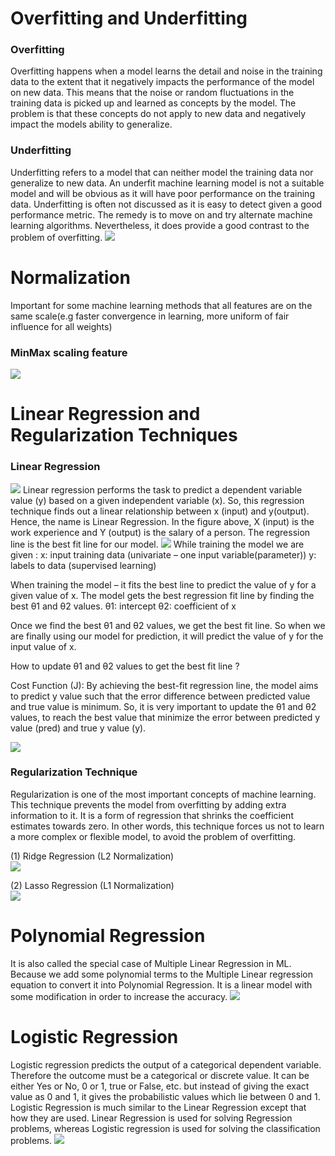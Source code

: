 # Overfitting and Underfitting
### Overfitting
Overfitting happens when a model learns the detail and noise in the training data to the extent that it negatively impacts the performance of the model on new data. This means that the noise or random fluctuations in the training data is picked up and learned as concepts by the model. The problem is that these concepts do not apply to new data and negatively impact the models ability to generalize.
### Underfitting
Underfitting refers to a model that can neither model the training data nor generalize to new data. An underfit machine learning model is not a suitable model and will be obvious as it will have poor performance on the training data. Underfitting is often not discussed as it is easy to detect given a good performance metric. The remedy is to move on and try alternate machine learning algorithms. Nevertheless, it does provide a good contrast to the problem of overfitting.
<img src="https://media.geeksforgeeks.org/wp-content/uploads/20190523171704/overfitting_21.png">

# Normalization
Important for some machine learning methods that all features are on the same scale(e.g faster convergence in learning, more uniform of fair influence for all weights)
### MinMax scaling feature
<img src="https://media.geeksforgeeks.org/wp-content/uploads/min-max-normalisation.jpg">

# Linear Regression and Regularization Techniques
### Linear Regression
<img src="https://media.geeksforgeeks.org/wp-content/uploads/linear-regression-plot.jpg">
Linear regression performs the task to predict a dependent variable value (y) based on a given independent variable (x). So, this regression technique finds out a linear relationship between x (input) and y(output). Hence, the name is Linear Regression. In the figure above, X (input) is the work experience and Y (output) is the salary of a person. The regression line is the best fit line for our model.
<img src="https://media.geeksforgeeks.org/wp-content/uploads/linear-regression-hypothesis.jpg">
While training the model we are given :
x: input training data (univariate – one input variable(parameter))
y: labels to data (supervised learning)

When training the model – it fits the best line to predict the value of y for a given value of x. The model gets the best regression fit line by finding the best θ1 and θ2 values.
θ1: intercept
θ2: coefficient of x

Once we find the best θ1 and θ2 values, we get the best fit line. So when we are finally using our model for prediction, it will predict the value of y for the input value of x.

How to update θ1 and θ2 values to get the best fit line ?

Cost Function (J):
By achieving the best-fit regression line, the model aims to predict y value such that the error difference between predicted value and true value is minimum. So, it is very important to update the θ1 and θ2 values, to reach the best value that minimize the error between predicted y value (pred) and true y value (y).

<img src='https://media.geeksforgeeks.org/wp-content/uploads/LR-cost-function-1.jpg'>

### Regularization Technique
Regularization is one of the most important concepts of machine learning. This technique prevents the model from overfitting by adding extra information to it. It is a form of regression that shrinks the coefficient estimates towards zero. In other words, this technique forces us not to learn a more complex or flexible model, to avoid the problem of overfitting.

(1) Ridge Regression (L2 Normalization)<br>
<img src='https://miro.medium.com/max/1106/1*CiqZ8lhwxi5c4d1nV24w4g.png'>

(2) Lasso Regression (L1 Normalization)<br>
<img src="https://miro.medium.com/max/1094/1*tHJ4sSPYV0bDr8xxEdiwXA.png">

# Polynomial Regression
It is also called the special case of Multiple Linear Regression in ML. Because we add some polynomial terms to the Multiple Linear regression equation to convert it into Polynomial Regression. It is a linear model with some modification in order to increase the accuracy.
<img src='https://encrypted-tbn0.gstatic.com/images?q=tbn:ANd9GcTNR4llv7l3PAZ2vAJrJWWytJ4S5SRJhkDqx52MTwjUiepuEMhxmrB_osny67DctdNmrdo&usqp=CAU'>

# Logistic Regression
Logistic regression predicts the output of a categorical dependent variable. Therefore the outcome must be a categorical or discrete value. It can be either Yes or No, 0 or 1, true or False, etc. but instead of giving the exact value as 0 and 1, it gives the probabilistic values which lie between 0 and 1. Logistic Regression is much similar to the Linear Regression except that how they are used. Linear Regression is used for solving Regression problems, whereas Logistic regression is used for solving the classification problems.
<img src="https://www.saedsayad.com/images/LogReg_1.png">

